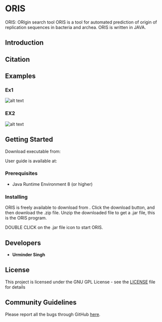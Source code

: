 # ORIS
ORIS: ORIgin search tool
ORIS is a tool for automated prediction of origin of replication sequences in bacteria and archea. ORIS is written in JAVA.

## Introduction

## Citation


## Examples

### Ex1

![alt text](https://raw.githubusercontent.com/urmi-21/MetaOmGraph/master/images/sorting.gif)

### EX2

![alt text](https://raw.githubusercontent.com/urmi-21/MetaOmGraph/master/images/metadatafilter.gif)



## Getting Started

Download executable from: 

User guide is available at: 

### Prerequisites

* Java Runtime Environment 8 (or higher)


### Installing

ORIS is freely available to download from . Click the download button, and then download the .zip file. Unzip the downloaded file to get a .jar file, this is the ORIS program.

DOUBLE CLICK on the .jar file icon to start ORIS.



## Developers

* **Urminder Singh**



## License

This project is licensed under the GNU GPL License - see the [LICENSE](LICENSE) file for details

## Community Guidelines
Please report all the bugs through GitHub [here](https://github.com/urmi-21/ORIS/issues).



